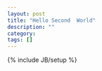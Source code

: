 ```yaml
---
layout: post
title: "Hello Second  World"
description: ""
category: 
tags: []
---
```

{% include JB/setup %}
